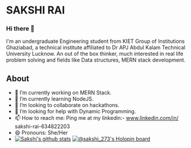 # SAKSHI RAI

### Hi there 👋
I'm an undergraduate Engineering student from KIET Group of Institutions Ghaziabad, a technical institute affiliated to Dr APJ Abdul Kalam Technical University Lucknow.
An out of the box thinker, much interested in real life problem solving and fields like Data structures, MERN stack development.

## About 

- 🔭 I’m currently working on MERN Stack.
- 🌱 I’m currently learning NodeJS.
- 👯 I’m looking to collaborate on hackathons.
- 🤔 I’m looking for help with Dynamic Programming.
- 📫 How to reach me: Ping me at my linkedin:- www.linkedin.com/in/ 
sakshi-rai-634822203
- 😄 Pronouns: She/Her
- [![Sakshi's github stats](https://github-readme-stats.vercel.app/api?username=Sakshirai273)](https://github.com/Sakshirai273/github-readme-stats)
[![@sakshi_273's Holopin board](https://holopin.me/sakshi_273)](https://holopin.io/@sakshi_273)

